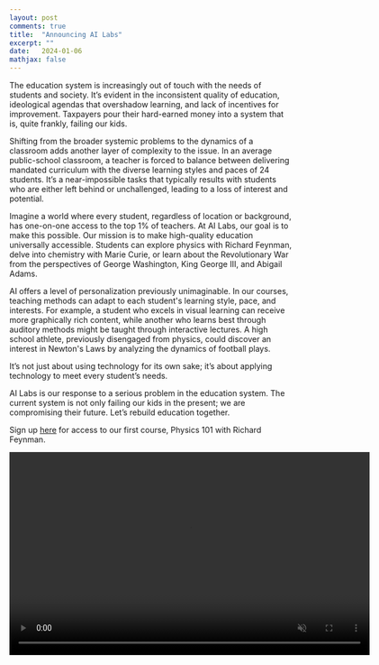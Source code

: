 ```yaml
---
layout: post
comments: true
title:  "Announcing AI Labs"
excerpt: ""
date:   2024-01-06
mathjax: false
---
```


The education system is increasingly out of touch with the needs of students and society. It’s evident in the inconsistent quality of education, ideological agendas that overshadow learning, and lack of incentives for improvement. Taxpayers pour their hard-earned money into a system that is, quite frankly, failing our kids.

Shifting from the broader systemic problems to the dynamics of a classroom adds another layer of complexity to the issue. In an average public-school classroom, a teacher is forced to balance between delivering mandated curriculum with the diverse learning styles and paces of 24 students. It’s a near-impossible tasks that typically results with students who are either left behind or unchallenged, leading to a loss of interest and potential.

Imagine a world where every student, regardless of location or background, has one-on-one access to the top 1% of teachers. At AI Labs, our goal is to make this possible. Our mission is to make high-quality education universally accessible. Students can explore physics with Richard Feynman, delve into chemistry with Marie Curie, or learn about the Revolutionary War from the perspectives of George Washington, King George III, and Abigail Adams.

AI offers a level of personalization previously unimaginable. In our courses, teaching methods can adapt to each student's learning style, pace, and interests. For example, a student who excels in visual learning can receive more graphically rich content, while another who learns best through auditory methods might be taught through interactive lectures. A high school athlete, previously disengaged from physics, could discover an interest in Newton's Laws by analyzing the dynamics of football plays.

It’s not just about using technology for its own sake; it’s about applying technology to meet every student’s needs.

AI Labs is our response to a serious problem in the education system. The current system is not only failing our kids in the present; we are compromising their future. Let’s rebuild education together.

Sign up <a href="http://tinyurl.com/ai-labs-updates" target="_blank">here</a> for access to our first course, Physics 101 with Richard Feynman.

<video class="center-fit" width="640" height="360" autoplay loop muted playsinline><source src="../assets/ai_labs_launch.mp4" type="video/mp4"></video>
